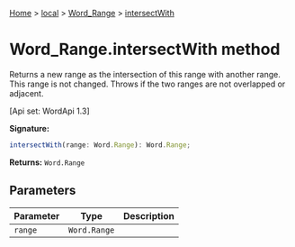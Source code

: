 [Home](./index) &gt; [local](local.md) &gt; [Word\_Range](local.word_range.md) &gt; [intersectWith](local.word_range.intersectwith.md)

# Word\_Range.intersectWith method

Returns a new range as the intersection of this range with another range. This range is not changed. Throws if the two ranges are not overlapped or adjacent. 

 \[Api set: WordApi 1.3\]

**Signature:**
```javascript
intersectWith(range: Word.Range): Word.Range;
```
**Returns:** `Word.Range`

## Parameters

|  Parameter | Type | Description |
|  --- | --- | --- |
|  `range` | `Word.Range` |  |

